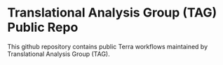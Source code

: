 # Translational Analysis Group (TAG) Public Repo

This github repository contains public Terra workflows maintained by
Translational Analysis Group (TAG).

